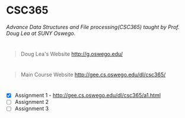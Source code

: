 # CSC365
###### Advance Data Structures and File processing(CSC365) taught by Prof. Doug Lea at SUNY Oswego.
# 
> Doug Lea's Website
http://g.oswego.edu/
#
> Main Course Website
http://gee.cs.oswego.edu/dl/csc365/
#

- [x] Assignment 1 - http://gee.cs.oswego.edu/dl/csc365/a1.html
- [ ] Assignment 2 
- [ ] Assignment 3
#